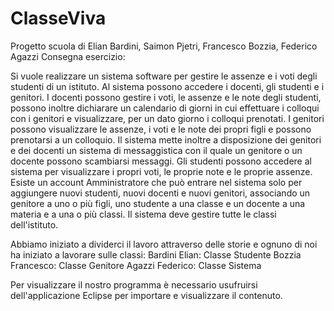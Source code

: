 # ClasseViva
Progetto scuola di Elian Bardini, Saimon Pjetri, Francesco Bozzia, Federico Agazzi
Consegna esercizio:

Si vuole realizzare un sistema software per gestire le assenze e i voti degli studenti di un istituto.
Al sistema possono accedere i docenti, gli studenti e i genitori.
I docenti possono gestire i voti, le assenze e le note degli studenti, possono inoltre dichiarare un calendario di giorni in cui effettuare i colloqui con i genitori e visualizzare, per un dato giorno i colloqui prenotati.
I genitori possono visualizzare le assenze, i voti e le note dei propri figli e possono prenotarsi a un colloquio.
Il sistema mette inoltre a disposizione dei genitori e dei docenti un sistema di messaggistica con il quale un genitore o un docente possono scambiarsi messaggi.
Gli studenti possono accedere al sistema per visualizzare i propri voti, le proprie note e le proprie assenze.
Esiste un account Amministratore che può entrare nel sistema solo per aggiungere nuovi studenti, nuovi docenti e nuovi genitori, associando un genitore a uno o più figli, uno studente a una classe e un docente a una materia e a una o più classi.
Il sistema deve gestire tutte le classi dell'istituto.

Abbiamo iniziato a dividerci il lavoro attraverso delle storie e ognuno di noi ha iniziato a lavorare sulle classi:
Bardini Elian: Classe Studente
Bozzia Francesco: Classe Genitore
Agazzi Federico: Classe Sistema

Per visualizzare il nostro programma è necessario usufruirsi dell'applicazione Eclipse per importare e visualizzare il contenuto.

